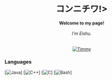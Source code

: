 <h1 align="center">コンニチワ!></h1>

<p align="center">
    <b>Welcome to my page!</b><br><br>
    <i>
        I'm Eishu.<br>
        <br>
    </i><br>
    <a href=https://atcoder.jp/users/Acu>
        <img src=https://media.tenor.com/st4y7eXAnrIAAAAC/shaun-the.gif alt="Timmy">
    </a>
</p>

### Languages
[![Java](https://img.shields.io/badge/java-black?style=for-the-badge&logo=openjdk)]
[![C++](https://img.shields.io/badge/c++-black?style=for-the-badge&logo=cplusplus)]
[![C](https://img.shields.io/badge/c-black?style=for-the-badge&logo=c)]
[![Bash](https://img.shields.io/badge/bash-black?style=for-the-badge&logo=gnu-bash&logoColor=white)]
